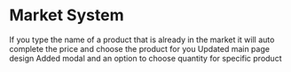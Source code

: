 # Market System
If you type the name of a product that is already in the market it will auto complete the price and choose the product for you
Updated main page design
Added modal and an option to choose quantity for specific product